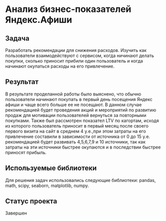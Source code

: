 
# Анализ бизнес-показателей Яндекс.Афиши

## Задача

Разработать рекомендации для снижения расходов. 
Изучить как пользователи взаимодействуют с сервисом, когда ничинают делать покупки, сколько приносит прибили один пользователь  и когда начинают окупаться расходы на его привлечение.

## Результат
 В результате проделанной работы было выяснено, что обычно пользователи начинают покупать в первый день посещения Яндекс афиши и чаще всего больше ее не посещают. В данном случае рекомендацией будет  проведения акций и  мероприятий по развитию продаж для мотивации пользователей вернуться за повторными покупками. Также был рассмотрен показател LTV по кагортам, исходя из которого пользователь приносит в первый месяц после своего первого визита на сайт в среднем 4 у.е.,при этом затраты  на его привлечение составили в зависимости от источника от 0 до 15 у.е. рекомендацией будет развивать 4,5,6,7,9 и 10 источники, так как затраты на эти источники быстрее окупаются и в последствии быстрее приносят прибыль.

## Используемые библиотеки
Для решения задач использовались следующие библиотеки: pandas, math, scipy, seaborn, matplotlib, numpy.

## Статус проекта
Завершен

